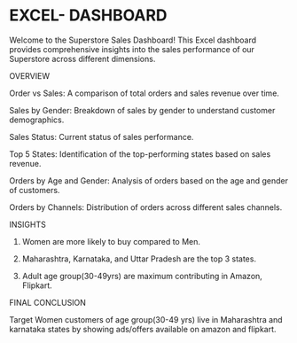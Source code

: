 # EXCEL- DASHBOARD
Welcome to the Superstore Sales Dashboard! This Excel dashboard provides comprehensive insights into the sales performance of our Superstore across different dimensions.

OVERVIEW

Order vs Sales: A comparison of total orders and sales revenue over time.

Sales by Gender: Breakdown of sales by gender to understand customer demographics.

Sales Status: Current status of sales performance.

Top 5 States: Identification of the top-performing states based on sales revenue.

Orders by Age and Gender: Analysis of orders based on the age and gender of customers.

Orders by Channels: Distribution of orders across different sales channels.

INSIGHTS

1. Women are more likely to buy compared to Men.

2. Maharashtra, Karnataka, and Uttar Pradesh are the top 3 states.

3. Adult age group(30-49yrs) are maximum contributing in Amazon, Flipkart.

FINAL CONCLUSION

Target Women customers of age group(30-49 yrs) live in Maharashtra and  karnataka states by showing ads/offers available on amazon and flipkart.
